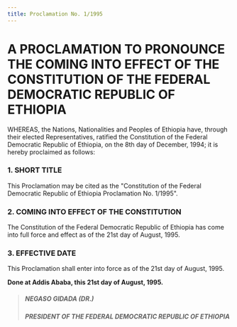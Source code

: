 ```yaml
---
title: Proclamation No. 1/1995
---
```


# A PROCLAMATION TO PRONOUNCE THE COMING INTO EFFECT OF THE CONSTITUTION OF THE FEDERAL DEMOCRATIC REPUBLIC OF ETHIOPIA

WHEREAS, the Nations, Nationalities and Peoples of Ethiopia have, through their elected Representatives, ratified the Constitution of the Federal Democratic Republic of Ethiopia, on the 8th day of December, 1994; it is hereby proclaimed as follows:

### 1. SHORT TITLE

This Proclamation may be cited as the "Constitution of the Federal Democratic Republic of Ethiopia Proclamation No. 1/1995".

### 2. COMING INTO EFFECT OF THE CONSTITUTION

The Constitution of the Federal Democratic Republic of Ethiopia has come into full force and effect as of the 21st day of August, 1995.

### 3. EFFECTIVE DATE

This Proclamation shall enter into force as of the 21st day of August, 1995.

**Done at Addis Ababa, this 21st day of August, 1995.**

> ##### NEGASO GIDADA (DR.)
>
> ##### PRESIDENT OF THE FEDERAL DEMOCRATIC REPUBLIC OF ETHIOPIA